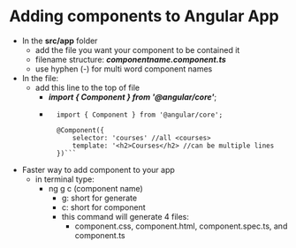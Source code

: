 # Adding components to Angular App
* In the **src/app** folder
    - add the file you want your component to be contained it
    - filename structure: *__componentname.component.ts__*
    - use hyphen (-) for multi word component names
* In the file:
    - add this line to the top of file
        - *__import { Component } from '@angular/core'__*;
        - ```
            import { Component } from '@angular/core';

            @Component({
                selector: 'courses' //all <courses>
                template: '<h2>Courses</h2> //can be multiple lines
            })```
* Faster way to add component to your app
    - in terminal type:
        - ng g c (component name)
            - g: short for generate
            - c: short for component
            - this command will generate 4 files:
                - component.css, component.html, component.spec.ts, and component.ts